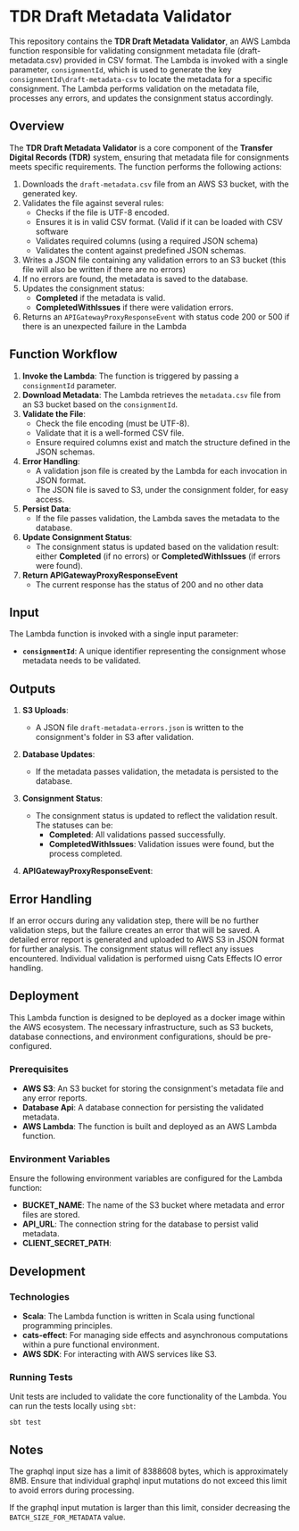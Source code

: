 # TDR Draft Metadata Validator

This repository contains the **TDR Draft Metadata Validator**, an AWS Lambda function responsible for validating consignment metadata file (draft-metadata.csv) provided in CSV format. The Lambda is invoked with a single parameter, `consignmentId`, which is used to generate the key `consignmentId\draft-metadata-csv` to locate the metadata for a specific consignment. The Lambda performs validation on the metadata file, processes any errors, and updates the consignment status accordingly.

## Overview

The **TDR Draft Metadata Validator** is a core component of the **Transfer Digital Records (TDR)** system, ensuring that metadata file for consignments meets specific requirements. The function performs the following actions:

1. Downloads the `draft-metadata.csv` file from an AWS S3 bucket, with the generated key.
2. Validates the file against several rules:
    - Checks if the file is UTF-8 encoded.
    - Ensures it is in valid CSV format. (Valid if it can be loaded with CSV software 
    - Validates required columns (using a required JSON schema)
    - Validates the content against predefined JSON schemas.
3. Writes a JSON file containing any validation errors to an S3 bucket (this file will also be written if there are no errors)
4. If no errors are found, the metadata is saved to the database.
5. Updates the consignment status:
    - **Completed** if the metadata is valid.
    - **CompletedWithIssues** if there were validation errors.
6.  Returns an `APIGatewayProxyResponseEvent` with status code 200 or 500 if there is an unexpected failure in the Lambda 

## Function Workflow

1. **Invoke the Lambda**: The function is triggered by passing a `consignmentId` parameter.
2. **Download Metadata**: The Lambda retrieves the `metadata.csv` file from an S3 bucket based on the `consignmentId`.
3. **Validate the File**:
    - Check the file encoding (must be UTF-8).
    - Validate that it is a well-formed CSV file.
    - Ensure required columns exist and match the structure defined in the JSON schemas.
4. **Error Handling**:
    - A validation json file is created by the Lambda for each invocation in JSON format.
    - The JSON file is saved to S3, under the consignment folder, for easy access.
5. **Persist Data**:
    - If the file passes validation, the Lambda saves the metadata to the database.
6. **Update Consignment Status**:
    - The consignment status is updated based on the validation result: either **Completed** (if no errors) or **CompletedWithIssues** (if errors were found).
7. **Return APIGatewayProxyResponseEvent**
    - The current response has the status of 200 and no other data   

## Input

The Lambda function is invoked with a single input parameter:
- **`consignmentId`**: A unique identifier representing the consignment whose metadata needs to be validated.

## Outputs

1. **S3 Uploads**:
    - A JSON file `draft-metadata-errors.json` is written to the consignment's folder in S3 after validation.

2. **Database Updates**:
    - If the metadata passes validation, the metadata is persisted to the database.

3. **Consignment Status**:
    - The consignment status is updated to reflect the validation result. The statuses can be:
        - **Completed**: All validations passed successfully.
        - **CompletedWithIssues**: Validation issues were found, but the process completed.
4. **APIGatewayProxyResponseEvent**: 

## Error Handling

If an error occurs during any validation step, there will be no further validation steps, but the failure creates an error that will be saved.  A detailed error report is generated and uploaded to AWS S3 in JSON format for further analysis. The consignment status will reflect any issues encountered. Individual validation is performed uisng Cats Effects IO error handling.

## Deployment

This Lambda function is designed to be deployed as a docker image within the AWS ecosystem. The necessary infrastructure, such as S3 buckets, database connections, and environment configurations, should be pre-configured.

### Prerequisites

- **AWS S3**: An S3 bucket for storing the consignment's metadata file and any error reports.
- **Database Api**: A database connection for persisting the validated metadata.
- **AWS Lambda**: The function is built and deployed as an AWS Lambda function.

### Environment Variables

Ensure the following environment variables are configured for the Lambda function:

- **BUCKET_NAME**: The name of the S3 bucket where metadata and error files are stored.
- **API_URL**: The connection string for the database to persist valid metadata.
- **CLIENT_SECRET_PATH**: 

## Development

### Technologies

- **Scala**: The Lambda function is written in Scala using functional programming principles.
- **cats-effect**: For managing side effects and asynchronous computations within a pure functional environment.
- **AWS SDK**: For interacting with AWS services like S3.

### Running Tests

Unit tests are included to validate the core functionality of the Lambda. You can run the tests locally using `sbt`:

```
sbt test
```

## Notes
The graphql input size has a limit of 8388608 bytes, which is approximately 8MB. Ensure that individual graphql input mutations do not exceed this limit to avoid errors during processing.

If the graphql input mutation is larger than this limit, consider decreasing the `BATCH_SIZE_FOR_METADATA` value.
